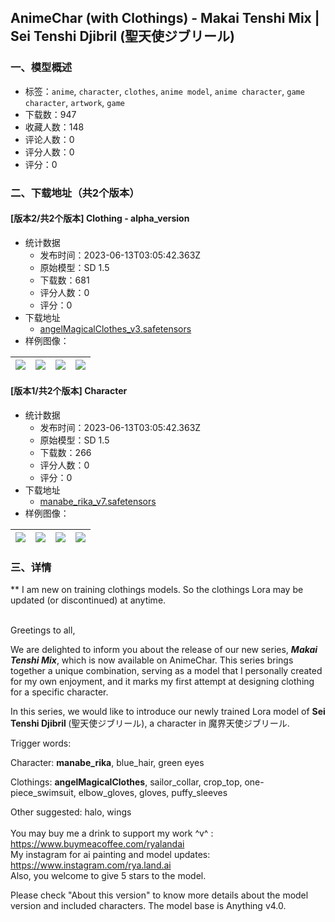 ## AnimeChar (with Clothings) - Makai Tenshi Mix | Sei Tenshi Djibril (聖天使ジブリール)
### 一、模型概述

- 标签：`anime`, `character`, `clothes`, `anime model`, `anime character`, `game character`, `artwork`, `game`
- 下载数：947
- 收藏人数：148
- 评论人数：0
- 评分人数：0
- 评分：0

### 二、下载地址（共2个版本）

#### [版本2/共2个版本] Clothing - alpha_version

- 统计数据
  - 发布时间：2023-06-13T03:05:42.363Z
  - 原始模型：SD 1.5
  - 下载数：681
  - 评分人数：0
  - 评分：0
- 下载地址
  - [angelMagicalClothes_v3.safetensors](https://civitai.com/api/download/models/92772)
- 样例图像：

| <img src="https://image.civitai.com/xG1nkqKTMzGDvpLrqFT7WA/11697680-0884-47eb-abf9-37c632a9fc26/width=450/1098599.jpeg" /> | <img src="https://image.civitai.com/xG1nkqKTMzGDvpLrqFT7WA/0b30aff5-f2cd-48ac-9de3-40d2b1f48999/width=450/1098243.jpeg" /> | <img src="https://image.civitai.com/xG1nkqKTMzGDvpLrqFT7WA/9dba017a-dca5-4660-906b-2c078c62d53c/width=450/1098028.jpeg" /> | <img src="https://image.civitai.com/xG1nkqKTMzGDvpLrqFT7WA/6ebb5c6a-a76d-48b6-b384-f74f5614f106/width=450/1098100.jpeg" /> |
| ---- | ---- | ---- | ---- |

#### [版本1/共2个版本] Character

- 统计数据
  - 发布时间：2023-06-13T03:05:42.363Z
  - 原始模型：SD 1.5
  - 下载数：266
  - 评分人数：0
  - 评分：0
- 下载地址
  - [manabe_rika_v7.safetensors](https://civitai.com/api/download/models/92773)
- 样例图像：

| <img src="https://image.civitai.com/xG1nkqKTMzGDvpLrqFT7WA/4f69c64d-d412-4697-bb74-b3edd58e4b3d/width=450/1097459.jpeg" /> | <img src="https://image.civitai.com/xG1nkqKTMzGDvpLrqFT7WA/d925572c-87ab-4e83-a38c-2a76704d41a7/width=450/1097172.jpeg" /> | <img src="https://image.civitai.com/xG1nkqKTMzGDvpLrqFT7WA/b12dd772-ae89-49ea-8883-c84df0b03f65/width=450/1097174.jpeg" /> | <img src="https://image.civitai.com/xG1nkqKTMzGDvpLrqFT7WA/bc2cb12c-392c-496e-aeb2-cb56ef9086fd/width=450/1097176.jpeg" /> |
| ---- | ---- | ---- | ---- |


### 三、详情
<p>** I am new on training clothings models. So the clothings Lora may be updated (or discontinued) at anytime.</p><p><br />Greetings to all,</p><p>We are delighted to inform you about the release of our new series, <strong><em>Makai Tenshi Mix</em></strong>, which is now available on AnimeChar. This series brings together a unique combination, serving as a model that I personally created for my own enjoyment, and it marks my first attempt at designing clothing for a specific character.</p><p>In this series, we would like to introduce our newly trained Lora model of <strong>Sei Tenshi Djibril </strong>(聖天使ジブリール), a character in 魔界天使ジブリール.</p><p>Trigger words:</p><p>Character: <strong>manabe_rika</strong>, blue_hair, green eyes</p><p>Clothings: <strong>angelMagicalClothes</strong>, sailor_collar, crop_top, one-piece_swimsuit, elbow_gloves, gloves, puffy_sleeves</p><p>Other suggested: halo, wings<br /><br />You may buy me a drink to support my work ^v^ : <a target="_blank" rel="ugc" href="https://www.buymeacoffee.com/ryalandai">https://www.buymeacoffee.com/ryalandai</a><br />My instagram for ai painting and model updates: <a target="_blank" rel="ugc" href="https://www.instagram.com/rya.land.ai">https://www.instagram.com/rya.land.ai</a><br />Also, you welcome to give 5 stars to the model.</p><p>Please check "About this version" to know more details about the model version and included characters. The model base is Anything v4.0.</p>